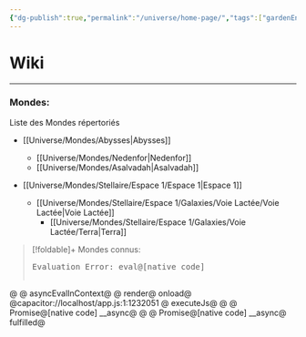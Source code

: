 ```yaml
---
{"dg-publish":true,"permalink":"/universe/home-page/","tags":["gardenEntry"]}
---
```


# Wiki
---
### Mondes:
Liste des Mondes répertoriés

- [[Universe/Mondes/Abysses\|Abysses]]
  - [[Universe/Mondes/Nedenfor\|Nedenfor]]
  - [[Universe/Mondes/Asalvadah\|Asalvadah]]

- [[Universe/Mondes/Stellaire/Espace 1/Espace 1\|Espace 1]]
  - [[Universe/Mondes/Stellaire/Espace 1/Galaxies/Voie Lactée/Voie Lactée\|Voie Lactée]]
    - [[Universe/Mondes/Stellaire/Espace 1/Galaxies/Voie Lactée/Terra\|Terra]]






> [!foldable]+ Mondes connus:
> <pre class="dataview dataview-error">Evaluation Error: eval@[native code]
@
@
asyncEvalInContext@
@
render@
onload@
@capacitor://localhost/app.js:1:1232051
@
executeJs@
@
@
Promise@[native code]
__async@
@
@
Promise@[native code]
__async@
fulfilled@</pre>